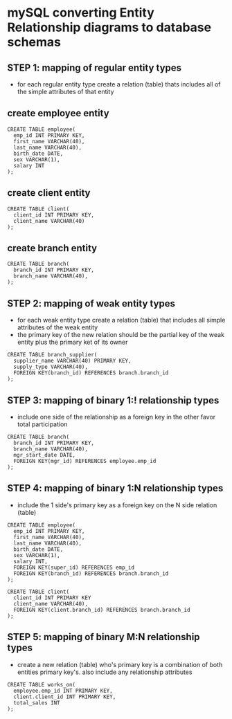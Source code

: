 # mySQL converting Entity Relationship diagrams to database schemas

## STEP 1: mapping of regular entity types

- for each regular entity type create a relation (table) thats includes all of the simple attributes of that entity

## create employee entity

```
CREATE TABLE employee(
  emp_id INT PRIMARY KEY,
  first_name VARCHAR(40),
  last_name VARCHAR(40),
  birth_date DATE,
  sex VARCHAR(1),
  salary INT
);
```

## create client entity

```
CREATE TABLE client(
  client_id INT PRIMARY KEY,
  client_name VARCHAR(40)
);
```

## create branch entity

```
CREATE TABLE branch(
  branch_id INT PRIMARY KEY,
  branch_name VARCHAR(40),
);
```

## STEP 2: mapping of weak entity types

- for each weak entity type create a relation (table) that includes all simple attributes of the weak entity
- the primary key of the new relation should be the partial key of the weak entity plus the primary ket of its owner

```
CREATE TABLE branch_supplier(
  supplier_name VARCHAR(40) PRIMARY KEY,
  supply_type VARCHAR(40),
  FOREIGN KEY(branch_id) REFERENCES branch.branch_id
);
```

## STEP 3: mapping of binary 1:! relationship types

- include one side of the relationship as a foreign key in the other favor total participation

```
CREATE TABLE branch(
  branch_id INT PRIMARY KEY,
  branch_name VARCHAR(40),
  mgr_start_date DATE,
  FOREIGN KEY(mgr_id) REFERENCES employee.emp_id
);
```

## STEP 4: mapping of binary 1:N relationship types

- include the 1 side's primary key as a foreign key on the N side relation (table)

```
CREATE TABLE employee(
  emp_id INT PRIMARY KEY,
  first_name VARCHAR(40),
  last_name VARCHAR(40),
  birth_date DATE,
  sex VARCHAR(1),
  salary INT,
  FOREIGN KEY(super_id) REFERENCES emp_id
  FOREIGN KEY(branch_id) REFERENCES branch.branch_id
);

CREATE TABLE client(
  client_id INT PRIMARY KEY
  client_name VARCHAR(40),
  FOREIGN KEY(client.branch_id) REFERENCES branch.branch_id
);
```

## STEP 5: mapping of binary M:N relationship types

- create a new relation (table) who's primary key is a combination of both entities primary key's. also include any relationship attributes

```
CREATE TABLE works_on(
  employee.emp_id INT PRIMARY KEY,
  client.client_id INT PRIMARY KEY,
  total_sales INT
);
```
